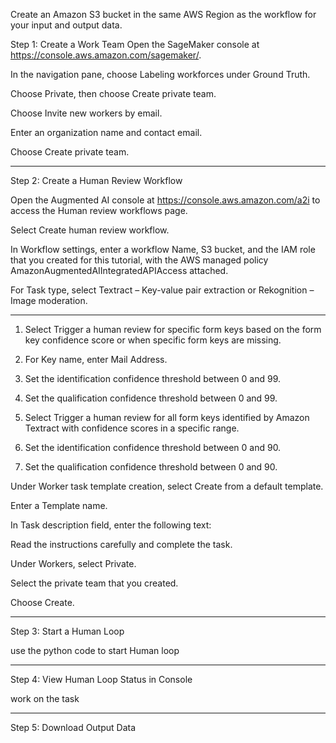 Create an Amazon S3 bucket in the same AWS Region as the workflow for your input and output data.

Step 1: Create a Work Team
Open the SageMaker console at https://console.aws.amazon.com/sagemaker/.

In the navigation pane, choose Labeling workforces under Ground Truth.

Choose Private, then choose Create private team.

Choose Invite new workers by email.

Enter an organization name and contact email.

Choose Create private team.

---

Step 2: Create a Human Review Workflow

Open the Augmented AI console at https://console.aws.amazon.com/a2i to access the Human review workflows page.

Select Create human review workflow.

In Workflow settings, enter a workflow Name, S3 bucket, and the IAM role that you created for this tutorial, with the AWS managed policy AmazonAugmentedAIIntegratedAPIAccess attached.

For Task type, select Textract – Key-value pair extraction or Rekognition – Image moderation.

---

1. Select Trigger a human review for specific form keys based on the form key confidence score or when specific form keys are missing.

2. For Key name, enter Mail Address.

3. Set the identification confidence threshold between 0 and 99.

4. Set the qualification confidence threshold between 0 and 99.

5. Select Trigger a human review for all form keys identified by Amazon Textract with confidence scores in a specific range.

6. Set the identification confidence threshold between 0 and 90.

7. Set the qualification confidence threshold between 0 and 90.

Under Worker task template creation, select Create from a default template.

Enter a Template name.

In Task description field, enter the following text:

Read the instructions carefully and complete the task.

Under Workers, select Private.

Select the private team that you created.

Choose Create.


---

Step 3: Start a Human Loop

use the python code to start Human loop

---

Step 4: View Human Loop Status in Console

work on the task

---

Step 5: Download Output Data







